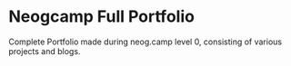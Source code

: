 # Neogcamp Full Portfolio
Complete Portfolio made during neog.camp level 0, consisting of various projects and blogs.
